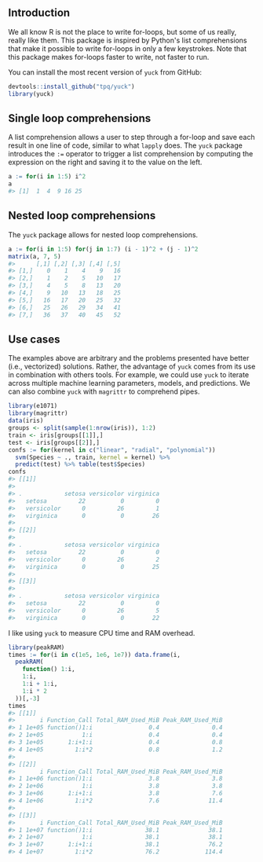 
<!-- README.md is generated from README.Rmd. Please edit that file -->
Introduction
------------

We all know R is not the place to write for-loops, but some of us really, really like them. This package is inspired by Python's list comprehensions that make it possible to write for-loops in only a few keystrokes. Note that this package makes for-loops faster to write, not faster to run.

You can install the most recent version of `yuck` from GitHub:

``` r
devtools::install_github("tpq/yuck")
library(yuck)
```

Single loop comprehensions
--------------------------

A list comprehension allows a user to step through a for-loop and save each result in one line of code, similar to what `lapply` does. The `yuck` package introduces the `:=` operator to trigger a list comprehension by computing the expression on the right and saving it to the value on the left.

``` r
a := for(i in 1:5) i^2
a
#> [1]  1  4  9 16 25
```

Nested loop comprehensions
--------------------------

The `yuck` package allows for nested loop comprehensions.

``` r
a := for(i in 1:5) for(j in 1:7) (i - 1)^2 + (j - 1)^2
matrix(a, 7, 5)
#>      [,1] [,2] [,3] [,4] [,5]
#> [1,]    0    1    4    9   16
#> [2,]    1    2    5   10   17
#> [3,]    4    5    8   13   20
#> [4,]    9   10   13   18   25
#> [5,]   16   17   20   25   32
#> [6,]   25   26   29   34   41
#> [7,]   36   37   40   45   52
```

Use cases
---------

The examples above are arbitrary and the problems presented have better (i.e., vectorized) solutions. Rather, the advantage of `yuck` comes from its use in combination with others tools. For example, we could use `yuck` to iterate across multiple machine learning parameters, models, and predictions. We can also combine `yuck` with `magrittr` to comprehend pipes.

``` r
library(e1071)
library(magrittr)
data(iris)
groups <- split(sample(1:nrow(iris)), 1:2)
train <- iris[groups[[1]],]
test <- iris[groups[[2]],]
confs := for(kernel in c("linear", "radial", "polynomial"))
  svm(Species ~ ., train, kernel = kernel) %>%
  predict(test) %>% table(test$Species)
confs
#> [[1]]
#>             
#> .            setosa versicolor virginica
#>   setosa         22          0         0
#>   versicolor      0         26         1
#>   virginica       0          0        26
#> 
#> [[2]]
#>             
#> .            setosa versicolor virginica
#>   setosa         22          0         0
#>   versicolor      0         26         2
#>   virginica       0          0        25
#> 
#> [[3]]
#>             
#> .            setosa versicolor virginica
#>   setosa         22          0         0
#>   versicolor      0         26         5
#>   virginica       0          0        22
```

I like using `yuck` to measure CPU time and RAM overhead.

``` r
library(peakRAM)
times := for(i in c(1e5, 1e6, 1e7)) data.frame(i,
  peakRAM(
    function() 1:i,
    1:i,
    1:i + 1:i,
    1:i * 2
  ))[,-3]
times
#> [[1]]
#>       i Function_Call Total_RAM_Used_MiB Peak_RAM_Used_MiB
#> 1 1e+05 function()1:i                0.4               0.4
#> 2 1e+05           1:i                0.4               0.4
#> 3 1e+05       1:i+1:i                0.4               0.8
#> 4 1e+05         1:i*2                0.8               1.2
#> 
#> [[2]]
#>       i Function_Call Total_RAM_Used_MiB Peak_RAM_Used_MiB
#> 1 1e+06 function()1:i                3.8               3.8
#> 2 1e+06           1:i                3.8               3.8
#> 3 1e+06       1:i+1:i                3.8               7.6
#> 4 1e+06         1:i*2                7.6              11.4
#> 
#> [[3]]
#>       i Function_Call Total_RAM_Used_MiB Peak_RAM_Used_MiB
#> 1 1e+07 function()1:i               38.1              38.1
#> 2 1e+07           1:i               38.1              38.1
#> 3 1e+07       1:i+1:i               38.1              76.2
#> 4 1e+07         1:i*2               76.2             114.4
```
